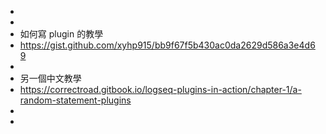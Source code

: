 -
-
- 如何寫 plugin 的教學
- https://gist.github.com/xyhp915/bb9f67f5b430ac0da2629d586a3e4d69
-
- 另一個中文教學
- https://correctroad.gitbook.io/logseq-plugins-in-action/chapter-1/a-random-statement-plugins
-
-